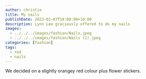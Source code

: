```yaml
---
author: christie
title: My nails
publishDate: 2023-02-07T18:00:00+10:00
description: Lynn Lee graciously offered to do my nails
images:
  - ../../../images/fashion/Nails.jpeg
  - ../../../images/fashion/Nails (1).jpeg
categories: [fashion]
tags:
  - red
  - nails
---
```


We decided on a slightly orangey red colour plus flower stickers.
